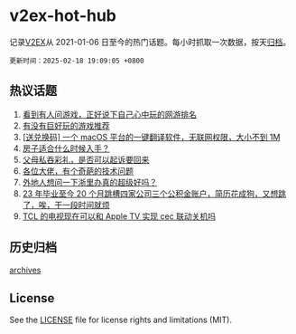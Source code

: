 # v2ex-hot-hub

 记录[V2EX](https://www.v2ex.com/)从 2021-01-06 日至今的热门话题。每小时抓取一次数据，按天[归档](archives)。

`更新时间：2025-02-18 19:09:05 +0800`

## 热议话题

1. [看到有人问游戏，正好说下自己心中玩的网游排名](https://www.v2ex.com/t/1112220)
1. [有没有巨好玩的游戏推荐](https://www.v2ex.com/t/1112118)
1. [[送兑换码] 一个 macOS 平台的一键翻译软件，无联网权限，大小不到 1M](https://www.v2ex.com/t/1112174)
1. [房子适合什么时候入手？](https://www.v2ex.com/t/1112244)
1. [父母私吞彩礼，是否可以起诉要回来](https://www.v2ex.com/t/1112340)
1. [各位大佬，有个奇葩的技术问题](https://www.v2ex.com/t/1112124)
1. [外地人想问一下浙里办真的超级好吗？](https://www.v2ex.com/t/1112328)
1. [23 年毕业至今 20 个月跳槽四家公司三个公积金账户，简历花成狗，又想跳了，唉，干一段时间就烦](https://www.v2ex.com/t/1112208)
1. [TCL 的电视现在可以和 Apple TV 实现 cec 联动关机吗](https://www.v2ex.com/t/1112188)

## 历史归档

[archives](archives)

## License

See the [LICENSE](LICENSE) file for license rights and limitations (MIT).
